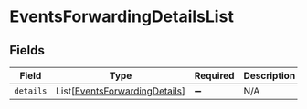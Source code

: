 # EventsForwardingDetailsList


## Fields

| Field                                                                           | Type                                                                            | Required                                                                        | Description                                                                     |
| ------------------------------------------------------------------------------- | ------------------------------------------------------------------------------- | ------------------------------------------------------------------------------- | ------------------------------------------------------------------------------- |
| `details`                                                                       | List[[EventsForwardingDetails](../../models/shared/eventsforwardingdetails.md)] | :heavy_minus_sign:                                                              | N/A                                                                             |